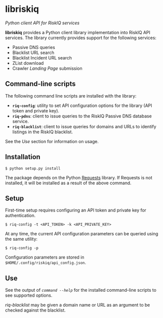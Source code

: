 # libriskiq

*Python client API for RiskIQ services*

**libriskiq** provides a Python client library implementation into RiskIQ API
services. The library currently provides support for the following services:

- Passive DNS queries
- Blacklist URL search
- Blacklist Incident URL search
- ZList download
- Crawler *Landing Page* submission

## Command-line scripts

The following command line scripts are installed with the library:

- **`riq-config`**: utility to set API configuration options for the library
  (API token and private key).
- **`riq-pdns`**: client to issue queries to the RiskIQ Passive DNS database service.
- **`riq-blacklist`**: client to issue queries for domains and URLs to identify
  listings in the RiskIQ blacklist.

See the *Use* section for information on usage.

## Installation

    $ python setup.py install

The package depends on the Python [Requests](http://docs.python-requests.org/) library.
If Requests is not installed, it will be installed as a result of the above command.

## Setup

First-time setup requires configuring an API token and private key for authentication.

    $ riq-config -t <API_TOKEN> -k <API_PRIVATE_KEY>

At any time, the current API configuration parameters can be queried using the same utility:

    $ riq-config -p

Configuration parameters are stored in `$HOME/.config/riskiq/api_config.json`.

## Use

See the output of *`command --help`* for the installed command-line scripts to see supported
options.

*riq-blacklist* may be given a domain name or URL as an argument to be checked against the blacklist.

